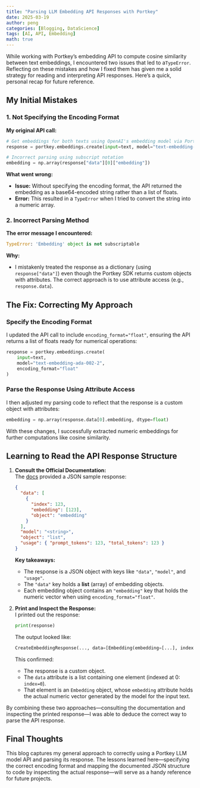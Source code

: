 ```yaml
---
title: "Parsing LLM Embedding API Responses with Portkey"
date: 2025-03-19
author: peng
categories: [Blogging, DataScience]
tags: [AI, API, Embedding]
math: true
---
```


While working with Portkey’s embedding API to compute cosine similarity between text embeddings, I encountered two issues that led to a`TypeError`. Reflecting on these mistakes and how I fixed them has given me a solid strategy for reading and interpreting API responses. Here’s a quick, personal recap for future reference.

## My Initial Mistakes

### 1. Not Specifying the Encoding Format

**My original API call:**

```python
# Get embeddings for both texts using OpenAI's embedding model via Portkey.
response = portkey.embeddings.create(input=text, model="text-embedding-ada-002")

# Incorrect parsing using subscript notation
embedding = np.array(response["data"][0]["embedding"])
```

**What went wrong:**  
- **Issue:** Without specifying the encoding format, the API returned the embedding as a base64-encoded string rather than a list of floats.  
- **Error:** This resulted in a `TypeError` when I tried to convert the string into a numeric array.

### 2. Incorrect Parsing Method

**The error message I encountered:**

```python
TypeError: 'Embedding' object is not subscriptable
```

**Why:**  
- I mistakenly treated the response as a dictionary (using `response["data"]`) even though the Portkey SDK returns custom objects with attributes. The correct approach is to use attribute access (e.g., `response.data`).

## The Fix: Correcting My Approach

### Specify the Encoding Format

I updated the API call to include `encoding_format="float"`, ensuring the API returns a list of floats ready for numerical operations:

```python
response = portkey.embeddings.create(
    input=text,
    model="text-embedding-ada-002-2",
    encoding_format="float"
)
```

### Parse the Response Using Attribute Access

I then adjusted my parsing code to reflect that the response is a custom object with attributes:

```python
embedding = np.array(response.data[0].embedding, dtype=float)
```

With these changes, I successfully extracted numeric embeddings for further computations like cosine similarity.

## Learning to Read the API Response Structure

1. **Consult the Official Documentation:**  
   The [docs](https://portkey.ai/docs/api-reference/inference-api/embeddings) provided a JSON sample response:

   ```json
   {
     "data": [
       {
         "index": 123,
         "embedding": [123],
         "object": "embedding"
       }
     ],
     "model": "<string>",
     "object": "list",
     "usage": { "prompt_tokens": 123, "total_tokens": 123 }
   }
   ```

   **Key takeaways:**
   - The response is a JSON object with keys like `"data"`, `"model"`, and `"usage"`.
   - The `"data"` key holds a **list** (array) of embedding objects.
   - Each embedding object contains an `"embedding"` key that holds the numeric vector when using `encoding_format="float"`.

2. **Print and Inspect the Response:**  
   I printed out the response:

   ```python
   print(response)
   ```

   The output looked like:

   ```python
   CreateEmbeddingResponse(..., data=[Embedding(embedding=[...], index=0, object='embedding')], ...)
   ```

   This confirmed:
   - The response is a custom object.
   - The `data` attribute is a list containing one element (indexed at 0: `index=0`).
   - That element is an `Embedding` object, whose `embedding` attribute holds the actual numeric vector generated by the model for the input text.

By combining these two approaches—consulting the documentation and inspecting the printed response—I was able to deduce the correct way to parse the API response.

## Final Thoughts

This blog captures my general approach to correctly using a Portkey LLM model API and parsing its response. The lessons learned here—specifying the correct encoding format and mapping the documented JSON structure to code by inspecting the actual response—will serve as a handy reference for future projects.

